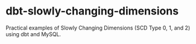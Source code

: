 # dbt-slowly-changing-dimensions
Practical examples of Slowly Changing Dimensions (SCD Type 0, 1, and 2) using dbt and MySQL.
